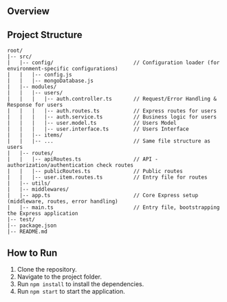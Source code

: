 
## Overview


## Project Structure

```
root/
|-- src/
|   |-- config/                          // Configuration loader (for environment-specific configurations)
|   |   |-- config.js
|   |   |-- mongoDatabase.js
|   |-- modules/
|   |   |-- users/
|   |   |   |-- auth.controller.ts       // Request/Error Handling & Response for users
|   |   |   |-- auth.routes.ts           // Express routes for users
|   |   |   |-- auth.service.ts          // Business logic for users
|   |   |   |-- user.model.ts            // Users Model
|   |   |   |-- user.interface.ts        // Users Interface
|   |   |-- items/
|   |   |-- ...                          // Same file structure as users
|   |-- routes/
|   |   |-- apiRoutes.ts                 // API - authorization/authentication check routes
|   |   |-- publicRoutes.ts              // Public routes
|   |   |-- user.item.routes.ts          // Entry file for routes
|   |-- utils/
|   |-- middlewares/
|   |-- app.ts                           // Core Express setup (middleware, routes, error handling)
|   |-- main.ts                          // Entry file, bootstrapping the Express application
|-- test/
|-- package.json
|-- README.md
```

## How to Run

1. Clone the repository.
2. Navigate to the project folder.
3. Run `npm install` to install the dependencies.
4. Run `npm start` to start the application.

